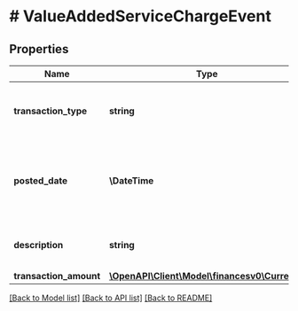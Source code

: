 # # ValueAddedServiceChargeEvent

## Properties

Name | Type | Description | Notes
------------ | ------------- | ------------- | -------------
**transaction_type** | **string** | Indicates the type of transaction.  Example: &#39;Other Support Service fees&#39; | [optional]
**posted_date** | **\DateTime** | Fields with a schema type of date are in ISO 8601 date time format (for example GroupBeginDate). | [optional]
**description** | **string** | A short description of the service charge event. | [optional]
**transaction_amount** | [**\OpenAPI\Client\Model\financesv0\Currency**](Currency.md) |  | [optional]

[[Back to Model list]](../../README.md#models) [[Back to API list]](../../README.md#endpoints) [[Back to README]](../../README.md)

